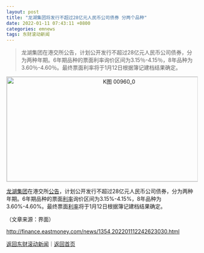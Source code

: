 ```yaml
---
layout: post
title: "龙湖集团将发行不超过28亿元人民币公司债券 分两个品种"
date: 2022-01-11 07:43:11 +0800
categories: emnews
tags: 东财滚动新闻
---
```

> 龙湖集团在港交所公告，计划公开发行不超过28亿元人民币公司债券，分为两种年期。6年期品种的票面利率询价区间为3.15％-4.15％，8年品种为3.60％-4.60％。最终票面利率将于1月12日根据簿记建档结果确定。

<!-- EM_StockImg_Start --><p style="text-align:center;"><a href="http://quote.eastmoney.com/unify/r/116.00960" data-code="00960|116|5" data-code2="00960|116|3|" class="EmImageRemark" target="_blank"><img src="https://webquoteklinepic.eastmoney.com/GetPic.aspx?nid=116.00960&imageType=k&token=28dfeb41d35cc81d84b4664d7c23c49f&at=1" border="0" alt="K图 00960_0" data-code="K 00960|116|5" data-code2="K 00960|116|3|" style="border:#d1d1d1 1px solid;" width="578" height="276" /></a></p><!-- EM_StockImg_End --><p><span id="Info.116.00960"><a href="http://quote.eastmoney.com/unify/r/116.00960" class="keytip" data-code="116,00960">龙湖集团</a></span>在港交所<span id="Info.3332"><a href="http://data.eastmoney.com/notices/" class="infokey">公告</a></span>，计划公开发行不超过28亿元人民币公司债券，分为两种年期。6年期品种的票面<span id="Info.344"><a href="http://data.eastmoney.com/cjsj/yhll.html" class="infokey">利率</a></span>询价区间为3.15%-4.15%，8年品种为3.60%-4.60%。最终票面<span id="Info.391"><a href="http://data.eastmoney.com/cjsj/yhll.html" class="infokey">利率</a></span>将于1月12日根据簿记建档结果确定。</p><p class="em_media">（文章来源：界面）</p>

<http://finance.eastmoney.com/news/1354,202201112242623030.html>

[返回东财滚动新闻](//finews.withounder.com/emnews/)｜[返回首页](//finews.withounder.com/)